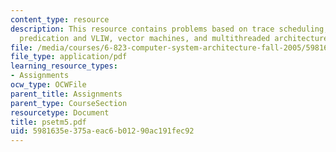```yaml
---
content_type: resource
description: This resource contains problems based on trace scheduling, VLIW machines,
  predication and VLIW, vector machines, and multithreaded architectures.
file: /media/courses/6-823-computer-system-architecture-fall-2005/5981635e375aeac6b01290ac191fec92_psetm5.pdf
file_type: application/pdf
learning_resource_types:
- Assignments
ocw_type: OCWFile
parent_title: Assignments
parent_type: CourseSection
resourcetype: Document
title: psetm5.pdf
uid: 5981635e-375a-eac6-b012-90ac191fec92
---
```

